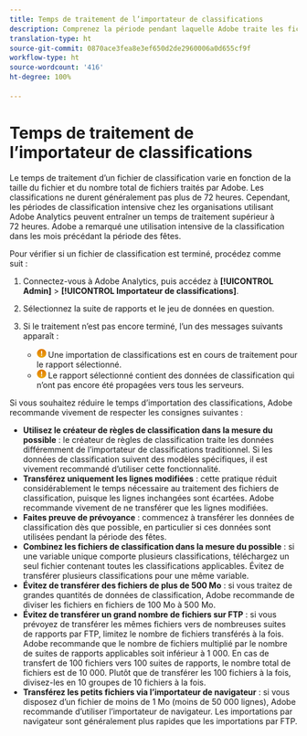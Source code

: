 ```yaml
---
title: Temps de traitement de l’importateur de classifications
description: Comprenez la période pendant laquelle Adobe traite les fichiers de classification et comment réduire le temps de traitement.
translation-type: ht
source-git-commit: 0870ace3fea8e3ef650d2de2960006a0d655cf9f
workflow-type: ht
source-wordcount: '416'
ht-degree: 100%

---
```



# Temps de traitement de l’importateur de classifications

Le temps de traitement d’un fichier de classification varie en fonction de la taille du fichier et du nombre total de fichiers traités par Adobe. Les classifications ne durent généralement pas plus de 72 heures. Cependant, les périodes de classification intensive chez les organisations utilisant Adobe Analytics peuvent entraîner un temps de traitement supérieur à 72 heures. Adobe a remarqué une utilisation intensive de la classification dans les mois précédant la période des fêtes.

Pour vérifier si un fichier de classification est terminé, procédez comme suit :

1. Connectez-vous à Adobe Analytics, puis accédez à **[!UICONTROL Admin]** > **[!UICONTROL Importateur de classifications]**.
2. Sélectionnez la suite de rapports et le jeu de données en question.
3. Si le traitement n’est pas encore terminé, l’un des messages suivants apparaît :

   * ![Remarque](assets/icon_notice_notice.gif) Une importation de classifications est en cours de traitement pour le rapport sélectionné.
   * ![Remarque](assets/icon_notice_notice.gif) Le rapport sélectionné contient des données de classification qui n’ont pas encore été propagées vers tous les serveurs.

Si vous souhaitez réduire le temps d’importation des classifications, Adobe recommande vivement de respecter les consignes suivantes :

* **Utilisez le créateur de règles de classification dans la mesure du possible** : le créateur de règles de classification traite les données différemment de l’importateur de classifications traditionnel. Si les données de classification suivent des modèles spécifiques, il est vivement recommandé d’utiliser cette fonctionnalité.
* **Transférez uniquement les lignes modifiées** : cette pratique réduit considérablement le temps nécessaire au traitement des fichiers de classification, puisque les lignes inchangées sont écartées. Adobe recommande vivement de ne transférer que les lignes modifiées.
* **Faites preuve de prévoyance** : commencez à transférer les données de classification dès que possible, en particulier si ces données sont utilisées pendant la période des fêtes.
* **Combinez les fichiers de classification dans la mesure du possible** : si une variable unique comporte plusieurs classifications, téléchargez un seul fichier contenant toutes les classifications applicables. Évitez de transférer plusieurs classifications pour une même variable.
* **Évitez de transférer des fichiers de plus de 500 Mo** : si vous traitez de grandes quantités de données de classification, Adobe recommande de diviser les fichiers en fichiers de 100 Mo à 500 Mo.
* **Évitez de transférer un grand nombre de fichiers sur FTP** : si vous prévoyez de transférer les mêmes fichiers vers de nombreuses suites de rapports par FTP, limitez le nombre de fichiers transférés à la fois. Adobe recommande que le nombre de fichiers multiplié par le nombre de suites de rapports applicables soit inférieur à 1 000. En cas de transfert de 100 fichiers vers 100 suites de rapports, le nombre total de fichiers est de 10 000. Plutôt que de transférer les 100 fichiers à la fois, divisez-les en 10 groupes de 10 fichiers à la fois.
* **Transférez les petits fichiers via l’importateur de navigateur** : si vous disposez d’un fichier de moins de 1 Mo (moins de 50 000 lignes), Adobe recommande d’utiliser l’importateur de navigateur. Les importations par navigateur sont généralement plus rapides que les importations par FTP.
